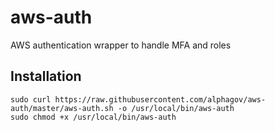 # aws-auth
AWS authentication wrapper to handle MFA and roles

## Installation

```
sudo curl https://raw.githubusercontent.com/alphagov/aws-auth/master/aws-auth.sh -o /usr/local/bin/aws-auth
sudo chmod +x /usr/local/bin/aws-auth
```
